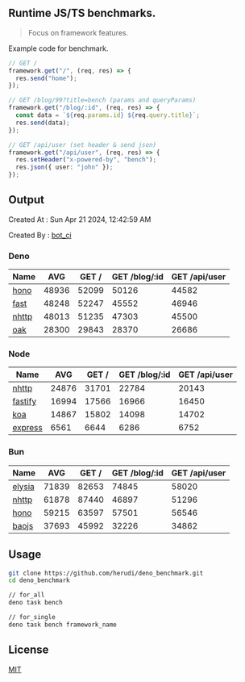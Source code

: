 ## Runtime JS/TS benchmarks.

> Focus on framework features.

Example code for benchmark.
```ts
// GET /
framework.get("/", (req, res) => {
  res.send("home");
});

// GET /blog/99?title=bench (params and queryParams)
framework.get("/blog/:id", (req, res) => {
  const data = `${req.params.id} ${req.query.title}`;
  res.send(data);
});

// GET /api/user (set header & send json)
framework.get("/api/user", (req, res) => {
  res.setHeader("x-powered-by", "bench");
  res.json({ user: "john" });
});
```

## Output
Created At : Sun Apr 21 2024, 12:42:59 AM

Created By : [bot_ci](https://github.com/herudi/deno_benchmarks/commits?author=github-actions%5Bbot%5D)


### Deno
|Name|AVG|GET /|GET /blog/:id|GET /api/user|
|----|----|----|----|----|
|[hono](https://github.com/honojs/hono)|48936|52099|50126|44582|
|[fast](https://github.com/danteissaias/fast)|48248|52247|45552|46946|
|[nhttp](https://github.com/nhttp/nhttp)|48013|51235|47303|45500|
|[oak](https://github.com/oakserver/oak)|28300|29843|28370|26686|
  


### Node
|Name|AVG|GET /|GET /blog/:id|GET /api/user|
|----|----|----|----|----|
|[nhttp](https://github.com/nhttp/nhttp)|24876|31701|22784|20143|
|[fastify](https://github.com/fastify/fastify)|16994|17566|16966|16450|
|[koa](https://github.com/koajs/koa)|14867|15802|14098|14702|
|[express](https://github.com/expressjs/express)|6561|6644|6286|6752|
  


### Bun
|Name|AVG|GET /|GET /blog/:id|GET /api/user|
|----|----|----|----|----|
|[elysia](https://github.com/elysiajs/elysia)|71839|82653|74845|58020|
|[nhttp](https://github.com/nhttp/nhttp)|61878|87440|46897|51296|
|[hono](https://github.com/honojs/hono)|59215|63597|57501|56546|
|[baojs](https://github.com/mattreid1/baojs)|37693|45992|32226|34862|
  



## Usage

```bash
git clone https://github.com/herudi/deno_benchmark.git
cd deno_benchmark

// for_all
deno task bench

// for_single
deno task bench framework_name
```

## License

[MIT](LICENSE)

